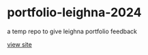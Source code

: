 # portfolio-leighna-2024
a temp repo to give leighna portfolio feedback

[view site](https://johndoenma.github.io/portfolio-leighna-2024)
